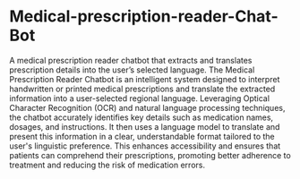 # Medical-prescription-reader-Chat-Bot
A medical prescription reader chatbot that extracts and translates prescription details into the user’s selected language.
The Medical Prescription Reader Chatbot is an intelligent system designed to interpret handwritten or printed medical prescriptions and translate the extracted information into a user-selected regional language. Leveraging Optical Character Recognition (OCR) and natural language processing techniques, the chatbot accurately identifies key details such as medication names, dosages, and instructions. It then uses a language model to translate and present this information in a clear, understandable format tailored to the user's linguistic preference. This enhances accessibility and ensures that patients can comprehend their prescriptions, promoting better adherence to treatment and reducing the risk of medication errors.

